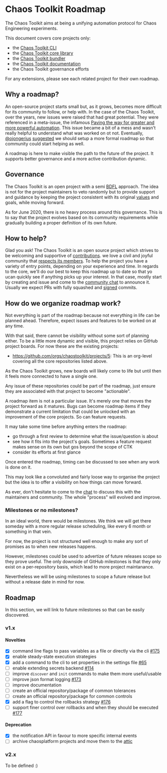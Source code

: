 # Chaos Toolkit Roadmap

The Chaos Toolkit aims at being a unifying automation protocol for Chaos
Engineering experiments.

This document covers core projects only:

* the [Chaos Toolkit CLI][cli]
* the [Chaos Toolkit core library][core]
* the [Chaos Toolkit bundler][bundler]
* the [Chaos Toolkit documentation][doc]
* the Chaos Toolkit governance efforts

[cli]: https://github.com/chaostoolkit/chaostoolkit
[core]: https://github.com/chaostoolkit/chaostoolkit-lib
[bundler]: https://github.com/chaostoolkit/chaostoolkit-bundler
[doc]: https://github.com/chaostoolkit/chaostoolkit-documentation

For any extensions, please see each related project for their own roadmap.

## Why a roadmap?

An open-source project starts small but, as it grows, becomes more difficult
for its community to follow, or help with. In the case of the Chaos Toolkit,
over the years, new issues were raised that had great potential. They were
referenced in a meta-issue, the infamous
[Paving the way for greater and more powerful automation][#74]. This issue
became a bit of a mess and wasn't really helpful to understand what was
worked on ot not. Eventually, [@ojongerius][ojongerius] [suggested][165] we
should setup a more formal roadmap so that community could start helping as
well.

A roadmap is here to make visible the path to the future of the project. It
supports better governance and a more active contribution dynamic.

[ojongerius]: https://github.com/ojongerius
[#74]: https://github.com/chaostoolkit/chaostoolkit/issues/74
[165]: https://github.com/chaostoolkit/chaostoolkit/issues/165


## Governance

The Chaos Toolkit is an open project with a semi [BDFL][bdfl] approach. The idea
is not for the project maintainers to veto randomly but to provide support and
guidance by keeping the project consistent with its original [values] and
goals, while moving forward.

[values]: https://docs.chaostoolkit.org/reference/developing/values/

As for June 2020, there is no heavy process around this governance. This is to
say that the project evolves based on its community requirements while gradually
building a proper definition of its own future.

## How to help?

Glad you ask! The Chaos Toolkit is an open source project which strives to
be welcoming and supportive of [contributions][contribute]. we love a civil and
joyful community that [respects its members][coc]. To help the project you
have a variety of entry points, depending on your experience and time. In
regards to the core, we'll do our best to keep this roadmap up to date so that
yo ucan quickly see if anything picks up your interest. In that case, mostly
start by creating and issue and come to the [community chat][slack] to
announce it. Usually we expect PRs with fully squashed and [signed][dco]
commits.

[contribute]: https://docs.chaostoolkit.org/reference/contributing/
[coc]: https://github.com/chaostoolkit/chaostoolkit/blob/master/CODE_OF_CONDUCT.md
[slack]: https://join.chaostoolkit.org/
[dco]: https://docs.chaostoolkit.org/reference/contributing/#licensing-and-certification-of-origin
[bdfl]: https://en.wikipedia.org/wiki/Benevolent_dictator_for_life

## How do we organize roadmap work?

Not everything is part of the roadmap because not everything in life can be
planned ahead. Therefore, expect issues and features to be worked on at any
time.

With that said, there cannot be visibility without some sort of planning either.
To be a little more dynamic and visible, this project relies on GitHub
project boards. For now these are the existing projects:

* https://github.com/orgs/chaostoolkit/projects/5: This is an org-level covering
  all the core repositories listed above.

As the Chaos Toolkit grows, new boards will likely come to life but until
then it feels more connected to have a single one.

Any issue of these repositories could be part of the roadmap, just ensure they
are associated with that project to become "actionable".

A roadmap item is not a particular issue. It's merely one that moves
the project forward as it matures. Bugs can become roadmap items if they
demonstrate a current limitation that could be unlocked with an improvement of
the core projects. So can feature requests.

It may take some time before anything enters the roadmap:

* go through a first review to determine what the issue/question is about
* see how it fits into the project's goals. Sometimes a feature request makes
  sense on its own but gos beyond the scope of CTK
* consider its efforts at first glance

Once entered the roadmap, timing can be discussed to see when any work is
done on it.

This may look like a convoluted and fairly loose way to organise the project
but the idea is to offer a visibility on how things can move forward.

As ever, don't hesitate to come to the [chat][slack] to discuss this with
the maintainers and community. The whole "process" will evolved and improve.

### Milestones or no milestones?

In an ideal world, there would be milestones. We think we will get there
someday with a more regular release scheduling, like every 6 month or
something in that vein.

For now, the project is not structured well enough to make any sort 
of promises as to when new releases happens. 

However, milestones could be used to advertize of future releases scope so
they prove useful. The only downside of GitHub milestones is that they only
exist on a per-repository basis, which lead to more project maintanance.

Nevertheless we will be using milestones to scope a future release but without
a release date in mind for now.


## Roadmap

In this section, we will link to future milestones so that can be easily
discovered.

### v1.x

#### Novelties

* [x] command line flags to pass variables as a file or directly via the
  cli [#175][175]
* [x] enable steady-state execution strategies
* [x] add a command to the cli to set properties in the settings file [#65][65]
* [ ] enable extending secrets backend [#114][114]
* [ ] improve `discover` and `init` commands to make them more useful/usable
* [ ] improve json format logging [#173][173]
* [ ] improve documentation
* [ ] create an official repository/package of common tolerances
* [ ] create an official repository/package for common controls
* [x] add a flag to control the rollbacks strategy [#176][176]
* [ ] support finer control over rollbacks and when they should be
      executed [#177][177]

[65]: https://github.com/chaostoolkit/chaostoolkit/issues/65
[114]: https://github.com/chaostoolkit/chaostoolkit/issues/114
[173]: https://github.com/chaostoolkit/chaostoolkit/issues/173
[175]: https://github.com/chaostoolkit/chaostoolkit/issues/175
[176]: https://github.com/chaostoolkit/chaostoolkit/issues/176
[177]: https://github.com/chaostoolkit/chaostoolkit/issues/177

#### Deprecation

* [x] the notification API in favour to more specific internal events
* [ ] archive chaosplatform projects and move them to the [attic][]

[attic]: https://github.com/chaostoolkit-attic


### v2.x

To be defined :)

